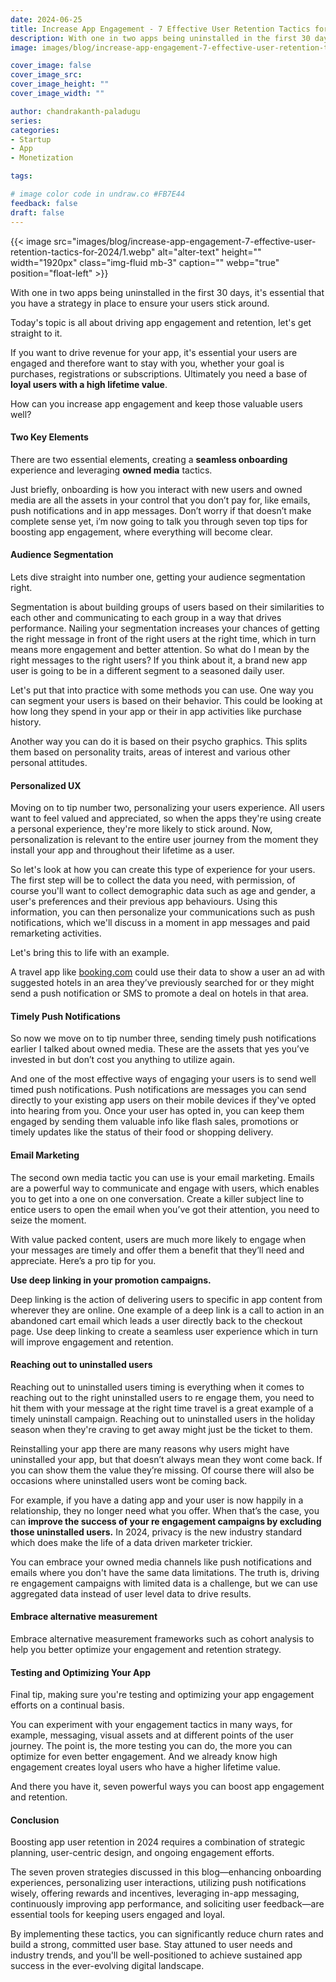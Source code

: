 ```yaml
---
date: 2024-06-25
title: Increase App Engagement - 7 Effective User Retention Tactics for 2024
description: With one in two apps being uninstalled in the first 30 days, it's essential that you have a strategy in place to ensure your users stick around.
image: images/blog/increase-app-engagement-7-effective-user-retention-tactics-for-2024/1.webp

cover_image: false
cover_image_src: 
cover_image_height: ""
cover_image_width: ""

author: chandrakanth-paladugu
series: 
categories:
- Startup
- App
- Monetization

tags:

# image color code in undraw.co #FB7E44 
feedback: false
draft: false
---
```


{{< image src="images/blog/increase-app-engagement-7-effective-user-retention-tactics-for-2024/1.webp" alt="alter-text" height="" width="1920px" class="img-fluid mb-3" caption="" webp="true" position="float-left" >}}

With one in two apps being uninstalled in the first 30 days, it\'s essential that you have a strategy in place to ensure your users stick around. 

Today's topic is all about driving app engagement and retention, let's get straight to it.

If you want to drive revenue for your app, it's essential your users are engaged and therefore want to stay with you, whether your goal is purchases, registrations or subscriptions. Ultimately you need a base of **loyal users with a high lifetime value**.

How can you increase app engagement and keep those valuable users well? 

#### Two Key Elements

There are two essential elements, creating a **seamless onboarding** experience and leveraging **owned media** tactics.

Just briefly, onboarding is how you interact with new users and owned media are all the assets in your control that you don’t pay for, like emails, push notifications and in app messages. Don’t worry if that doesn’t make complete sense yet, i’m now going to talk you through seven top tips for boosting app engagement, where everything will become clear. 

#### Audience Segmentation

Lets dive straight into number one, getting your audience segmentation right.

Segmentation is about building groups of users based on their similarities to each other and communicating to each group in a way that drives performance. Nailing your segmentation increases your chances of getting the right message in front of the right users at the right time, which in turn means more engagement and better attention. So what do I mean by the right messages to the right users? If you think about it, a brand new app user is going to be in a different segment to a seasoned daily user.

Let's put that into practice with some methods you can use. One way you can segment your users is based on their behavior. This could be looking at how long they spend in your app or their in app activities like purchase history.

Another way you can do it is based on their psycho graphics. This splits them based on personality traits, areas of interest and various other personal attitudes.

#### Personalized UX

Moving on to tip number two, personalizing your users experience. All users want to feel valued and appreciated, so when the apps they're using create a personal experience, they're more likely to stick around. Now, personalization is relevant to the entire user journey from the moment they install your app and throughout their lifetime as a user.

So let's look at how you can create this type of experience for your users. The first step will be to collect the data you need, with permission, of course you'll want to collect demographic data such as age and gender, a user's preferences and their previous app behaviours. Using this information, you can then personalize your communications such as push notifications, which we'll discuss in a moment in app messages and paid remarketing activities.

Let's bring this to life with an example. 

A travel app like [booking.com](http://booking.com/) could use their data to show a user an ad with suggested hotels in an area they’ve previously searched for or they might send a push notification or SMS to promote a deal on hotels in that area. 

#### Timely Push Notifications

So now we move on to tip number three, sending timely push notifications earlier I talked about owned media. These are the assets that yes you’ve invested in but don’t cost you anything to utilize again.

And one of the most effective ways of engaging your users is to send well timed push notifications. Push notifications are messages you can send directly to your existing app users on their mobile devices if they've opted into hearing from you. Once your user has opted in, you can keep them engaged by sending them valuable info like flash sales, promotions or timely updates like the status of their food or shopping delivery.

#### Email Marketing

The second own media tactic you can use is your email marketing. Emails are a powerful way to communicate and engage with users, which enables you to get into a one on one conversation. Create a killer subject line to entice users to open the email when you’ve got their attention, you need to seize the moment.

With value packed content, users are much more likely to engage when your messages are timely and offer them a benefit that they’ll need and appreciate. Here’s a pro tip for you. 

**Use deep linking in your promotion campaigns.**

Deep linking is the action of delivering users to specific in app content from wherever they are online. One example of a deep link is a call to action in an abandoned cart email which leads a user directly back to the checkout page. Use deep linking to create a seamless user experience which in turn will improve engagement and retention.

#### Reaching out to uninstalled users

Reaching out to uninstalled users timing is everything when it comes to reaching out to the right uninstalled users to re engage them, you need to hit them with your message at the right time travel is a great example of a timely uninstall campaign. Reaching out to uninstalled users in the holiday season when they're craving to get away might just be the ticket to them.

Reinstalling your app there are many reasons why users might have uninstalled your app, but that doesn’t always mean they wont come back. If you can show them the value they’re missing. Of course there will also be occasions where uninstalled users wont be coming back.

For example, if you have a dating app and your user is now happily in a relationship, they no longer need what you offer. When that’s the case, you can **improve the success of your re engagement campaigns by excluding those uninstalled users.**  In 2024, privacy is the new industry standard which does make the life of a data driven marketer trickier.

You can embrace your owned media channels like push notifications and emails where you don't have the same data limitations. The truth is, driving re engagement campaigns with limited data is a challenge, but we can use aggregated data instead of user level data to drive results. 

#### Embrace alternative measurement

Embrace alternative measurement frameworks such as cohort analysis to help you better optimize your engagement and retention strategy.

#### Testing and Optimizing Your App

Final tip, making sure you're testing and optimizing your app engagement efforts on a continual basis.

You can experiment with your engagement tactics in many ways, for example, messaging, visual assets and at different points of the user journey. The point is, the more testing you can do, the more you can optimize for even better engagement. And we already know high engagement creates loyal users who have a higher lifetime value.

And there you have it, seven powerful ways you can boost app engagement and retention. 

#### Conclusion

Boosting app user retention in 2024 requires a combination of strategic planning, user-centric design, and ongoing engagement efforts. 

The seven proven strategies discussed in this blog—enhancing onboarding experiences, personalizing user interactions, utilizing push notifications wisely, offering rewards and incentives, leveraging in-app messaging, continuously improving app performance, and soliciting user feedback—are essential tools for keeping users engaged and loyal. 

By implementing these tactics, you can significantly reduce churn rates and build a strong, committed user base. Stay attuned to user needs and industry trends, and you'll be well-positioned to achieve sustained app success in the ever-evolving digital landscape.
